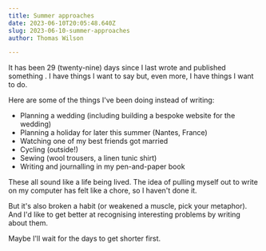 ```yaml
---
title: Summer approaches
date: 2023-06-10T20:05:48.640Z
slug: 2023-06-10-summer-approaches
author: Thomas Wilson

---
```

It has been 29 (twenty-nine) days since I last wrote and published something .  I have things I want to say but, even more, I have things I want to do.

Here are some of the things I've been doing instead of writing: 

- Planning a wedding (including building a bespoke website for the wedding)
- Planning a holiday for later this summer (Nantes, France)
- Watching one of my best friends got married
- Cycling (outside!)
- Sewing (wool trousers, a linen tunic shirt)
- Writing and journalling in my pen-and-paper book

These all sound like a life being lived.  The idea of pulling myself out to write on my computer has felt like a chore, so I haven't done it.  

But it's also broken a habit (or weakened a muscle, pick your metaphor).  And I'd like to get better at recognising interesting problems by writing about them.  

Maybe I'll wait for the days to get shorter first.